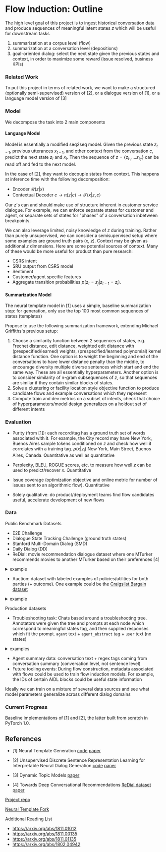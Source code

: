 # Flow Induction: Outline

The high level goal of this project is to ingest historical conversation data and produce sequences of meaningful latent states $z$ which will be useful for downstream tasks

1. summarization at a corpus level (flow)
2. summarization at a conversation level (depositions)
3. goal-oriented dialog: select the next state given the previous states and context, in order to maximize some reward (issue resolved, business KPIs)



### Related Work
To put this project in terms of related work, we want to make a structured (optionally semi-supervised) version of [2], or a dialogue version of [1], or a language model version of [3]


### Model

We decompose the task into 2 main components

#### Language Model

Model is essentially a modified seq2seq model. Given the previous state $z_{t-1}$, previous utterances $x_{t-1}$, and other context from the conversation $c$, predict the next state $z_{t}$ and $x_t$. Then the sequence of $z=\{z_{t_1}, \ldots z_{t_T}\}$ can be read off and fed to the next model. 


In the case of [2], they want to decouple states from context. This happens at inference time with the following decomposition:
<!--$x \rightarrow q(z | x) \rightarrow$-->

- Encoder $\mathcal{R}(z | x)$
- Contextual Decoder $c \rightarrow \pi(z | c) \rightarrow \mathcal{F}(x | z,c)$



<!-- - $\mathcal{R}$: an RNN the encodes $\mathbf{x}$ into $\mathbf{z}$
	- NB: does not depend on $\mathbf{c}$ so as to learn "context-independent" semantics
- $\mathcal{F}^e$: an RNN that encodes $\mathbf{c}$ into $h^e$
- $\pi$: a network that learns $\pi(\mathbf{z}\vert\mathbf{c})$
- $\mathcal{F}^d$: an RNN that predicts $\tilde{\mathbf{x}} = \mathcal{F}^d(\tilde{\mathbf{x}}\vert \mathbf{z} \sim \pi(\mathbf{z}\vert\mathbf{c}), h^e)$-->

Our $z$'s can and should make use of structure inherent in customer service dialogue. For example, we can enforce separate states for customer and agent, or separate sets of states for "phases" of a conversation inbetween breakpoints.

We can also leverage limited, noisy knowledge of $z$ during training. Rather than purely unsupervised, we can consider a semisupervised setup where some examples are ground truth pairs ($x$, $z$). Context may be given as additional $z$ dimensions. Here are some potential sources of context. Many of these would be more useful for product than pure research:

- CSRS intent
- SRU output from CSRS model
- Sentiment 
- Customer/agent specific features
- Aggregate transition probabilities $p(z_t = z_j | z_{t-1}=z_i )$.




#### Summarization Model
The neural template model in [1] uses a simple, baseline summarization step: for generation, only use the top 100 most common sequences of states (templates)

Propose to use the following summarization framework, extending Michael Griffiths's previous setup:

1. Choose a similarity function between 2 sequences of states, e.g. Frechet distance, edit distance, weighted edit distance with (prespecified/learned) weights, (prespecified/learned polynomial) kernel distance function. One option is to weight the beginning and end of the conversations to have lower distance penalty than the middle, to encourage diversity multiple diverse sentences which start and end the same way. These are all essentially hyperparameters. Another option is to consider similarity of n-gram subsequences of $z$, so that sequences are similar if they contain similar blocks of states.
2. Solve a clustering or facility location style objective function to produce candidate flows and example conversations which they represent
3. Compute train and dev metrics on a subset of intents, check that choice of hyperparameters/model design generalizes on a holdout set of different intents


### Evaluation

- Purity (from [1]): each record/tag has a ground truth set of words associated with it. For example, the City record may have New York, Buenos Aires sample tokens conditioned on $z$ and check how well it correlates with a training tag. $p(x | z_i)$ New York, Main Street, Buenos Aires, Canada. Quantitative as well as quantitative

- Perplexity, BLEU, ROGUE scores, etc. to measure how well $z$ can be used to predict/recover $x$. Quantitative

- Issue coverage (optimization objective and online metric for number of issues sent to an algorithmic flow). Quantitative

- Solely qualitative: do product/deployment teams find flow candidates useful, accelerate development of new flows

### Data

Public Benchmark Datasets

- E2E Challenge
- Dialogue State Tracking Challenge (ground truth states)
- Stanford Multi-Domain Dialog (SMD)
- Daily Dialog (DD)
- ReDial: movie recommendation dialogue dataset where one MTurker recommends movies to another MTurker based on their preferences [4] 
<details><summary>example</summary><p>
>
{'movieMentions': {'203371': 'Final Fantasy: The Spirits Within (2001)',
  '84779': 'The Triplets of Belleville (2003)',
  '122159': 'Mary and Max (2009)',
  '151313': 'A Scanner Darkly  (2006)',
  '191602': 'Waking Life (2001)',
  '165710': 'The Boss Baby (2017)'},
 'respondentQuestions': {'203371': {'suggested': 1, 'seen': 0, 'liked': 1},
  '84779': {'suggested': 0, 'seen': 1, 'liked': 1},
  '122159': {'suggested': 0, 'seen': 1, 'liked': 1},
  '151313': {'suggested': 0, 'seen': 1, 'liked': 1},
  '191602': {'suggested': 0, 'seen': 1, 'liked': 1},
  '165710': {'suggested': 1, 'seen': 0, 'liked': 1}},
 'messages': [{'timeOffset': 0,
   'text': "Hi there, how are you? I'm looking for movie recommendations",
   'senderWorkerId': 0,
   'messageId': 1021},
  {'timeOffset': 15,
   'text': 'I am doing okay. What kind of movies do you like?',
   'senderWorkerId': 1,
   'messageId': 1022},
  {'timeOffset': 66,
   'text': 'I like animations like @84779 and @191602',
   'senderWorkerId': 0,
   'messageId': 1023},
  {'timeOffset': 86,
   'text': 'I also enjoy @122159',
   'senderWorkerId': 0,
   'messageId': 1024},
  {'timeOffset': 95,
   'text': 'Anything artistic',
   'senderWorkerId': 0,
   'messageId': 1025},
  {'timeOffset': 135,
   'text': 'You might like @165710 that was a good movie.',
   'senderWorkerId': 1,
   'messageId': 1026},
  {'timeOffset': 151,
   'text': "What's it about?",
   'senderWorkerId': 0,
   'messageId': 1027},
  {'timeOffset': 207,
   'text': 'It has Alec Baldwin it is about a baby that works for a company and gets adopted it is very funny',
   'senderWorkerId': 1,
   'messageId': 1028},
  {'timeOffset': 238,
   'text': 'That seems like a nice comedy',
   'senderWorkerId': 0,
   'messageId': 1029},
  {'timeOffset': 272,
   'text': 'Do you have any animated recommendations that are a bit more dramatic? Like @151313 for example',
   'senderWorkerId': 0,
   'messageId': 1030},
  {'timeOffset': 327,
   'text': 'I like comedies but I prefer films with a little more depth',
   'senderWorkerId': 0,
   'messageId': 1031},
  {'timeOffset': 467,
   'text': 'That is a tough one but I will remember something',
   'senderWorkerId': 1,
   'messageId': 1032},
  {'timeOffset': 509,
   'text': '@203371 was a good one',
   'senderWorkerId': 1,
   'messageId': 1033},
  {'timeOffset': 564,
   'text': "Ooh that seems cool! Thanks for the input. I'm ready to submit if you are.",
   'senderWorkerId': 0,
   'messageId': 1034},
  {'timeOffset': 571,
   'text': 'It is animated, sci fi, and has action',
   'senderWorkerId': 1,
   'messageId': 1035},
  {'timeOffset': 579,
   'text': 'Glad I could help',
   'senderWorkerId': 1,
   'messageId': 1036},
  {'timeOffset': 581, 'text': 'Nice', 'senderWorkerId': 0, 'messageId': 1037},
  {'timeOffset': 591,
   'text': 'Take care, cheers!',
   'senderWorkerId': 0,
   'messageId': 1038},
  {'timeOffset': 608, 'text': 'bye', 'senderWorkerId': 1, 'messageId': 1039}],
 'conversationId': '391',
 'respondentWorkerId': 1,
 'initiatorWorkerId': 0,
 'initiatorQuestions': {'203371': {'suggested': 1, 'seen': 0, 'liked': 1},
  '84779': {'suggested': 0, 'seen': 1, 'liked': 1},
  '122159': {'suggested': 0, 'seen': 1, 'liked': 1},
  '151313': {'suggested': 0, 'seen': 1, 'liked': 1},
  '191602': {'suggested': 0, 'seen': 1, 'liked': 1},
  '165710': {'suggested': 1, 'seen': 0, 'liked': 1}}}
</p></details>

- Auction: dataset with labeled examples of policies/utilities for both parties (+ outcome). One example could be the [Craigslist Bargain dataset](https://stanfordnlp.github.io/cocoa/)
<details><summary>example</summary><p>
>JVC HD-ILA 1080P 70 Inch TV ($275)
> Tv is approximately 10 years old. Just installed  new lamp. There are 2 HDMI inputs. Works and looks like new.
>
> A: Hello 
> B: Hello there
> A: So, are you interested in this great TV? Honestly, I barely used it and decided to sell it because I don’t really watch much TV these days. I’m selling it for \$275
> B: I am definitely interested in the TV, but it being 10 years old has me a bit skeptical. How does the TV look running movies and games, if you don’t mind me asking.
> A: It’s full HD at 1080p and it looks great. The TV works like it is brand new. I’ll throw in a DVD player that was hooked up to it for the same price of \$275
> B: The DVD player sounds nice, but unfortunately I’m on somewhat of a budget. Would you be willing to drop the price a tad, maybe \$230?
> A: \$230 is kind of low. I’ll tell ya what, if you come pick it up where it is located I’ll sell it for \$260
> B: Throw in a couple of movies with that DVD player,and you have yourself a deal.
> A: Deal.
> B: OFFER \$260.00
> A: ACCEPT
</p></details>

Production datasets

-  Troubleshooting task: Chats based around a troubleshooting tree. Annotators were given the tree and prompts at each node which correspond to meaningful states tag, and then supplied responses which fit the prompt. `agent` text + `agent_abstract` tag + `user` text (no states) 
<details><summary>examples</summary><p>
>  [{"dialogue": [{"state": "1", "sentence": "AGENT: Hi, how can I be of assistance?"}, {"state": "2", "sentence": "USER: Physical damage to my device."}, {"state": "2", "sentence": "AGENT: Do you have protection insurance?"}, {"state": "3", "sentence": "USER: I have Apple Care."}, {"state": "3", "sentence": "AGENT: <This is your solution>"}, {"state": "147", "sentence": "USER: <End Conversation>"}, {"state": "147", "sentence": "AGENT: \<End Conversation\>"}]
>
>  "user": "Physical damage to my device.", 
>            "agent": "Do you have device protection insurance on this device?", 
>            "agent_abstract": "ASK protection insurance", 
>            "slot": "protection insurance",
>            "node": [ 
>            ...
>            ]
</p></details>

- Agent summary data: conversation text + regex tags coming from conversation summary (conversation level, not sentence level)
- Future tooling events: During flow construction, metadata associated with flows could be used to train flow induction models. For example, the IDs of certain AIDL blocks could be useful state information


Ideally we can train on a mixture of several data sources and see what model parameters generalize across different dialog domains


### Current Progress
Baseline implementations of [1] and [2], the latter built from scratch in PyTorch 1.0.


## References
- [1] Neural Template Generation [code](https://github.com/harvardnlp/neural-template-gen)
[paper](https://arxiv.org/abs/1808.10122)

- [2] Unsupervised Discrete Sentence Representation Learning for Interpretable Neural Dialog Generation [code](https://github.com/snakeztc/NeuralDialog-LAED)
[paper](https://arxiv.org/abs/1804.08069)

- [3] Dynamic Topic Models [paper](https://mimno.infosci.cornell.edu/info6150/readings/dynamic_topic_models.pdf)

- [4] Towards Deep Conversational Recommendations [ReDial dataset](https://github.com/ReDialData/website/tree/data)
[paper](http://papers.nips.cc/paper/8180-towards-deep-conversational-recommendations.pdf)

[Project repo](https://github.com/ASAPPinc/research/tree/master/will/flow-induction)

[Neural Template Fork](https://github.com/williamabrwolf/neural-template-gen)

Additional Reading List

- https://arxiv.org/abs/1811.01012
- https://arxiv.org/abs/1811.00135
- https://arxiv.org/abs/1811.01135
- https://arxiv.org/abs/1802.04942